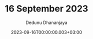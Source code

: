 ---
layout: post
title: 16 September 2023
date: '2023-09-16T00:00:00.003+03:00'
author: Dedunu Dhananjaya
tags:
- 
modified_time: '2023-09-16T00:00:00.003+03:00'
featured_image: 2023-09-16-16-september-2023_3.jpg
---
